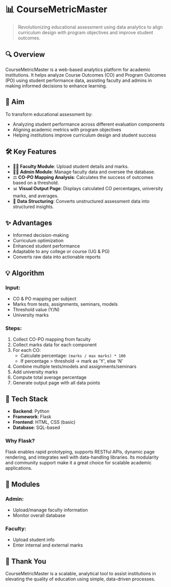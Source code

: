 # 📊 CourseMetricMaster

> Revolutionizing educational assessment using data analytics to align curriculum design with program objectives and improve student outcomes.

## 🔍 Overview

CourseMetricMaster is a web-based analytics platform for academic institutions. It helps analyze Course Outcomes (CO) and Program Outcomes (PO) using student performance data, assisting faculty and admins in making informed decisions to enhance learning.

## 🎯 Aim

To transform educational assessment by:
- Analyzing student performance across different evaluation components
- Aligning academic metrics with program objectives
- Helping institutions improve curriculum design and student success

## 🛠️ Key Features

- 👩‍🎓 **Faculty Module**: Upload student details and marks.
- 👨‍💻 **Admin Module**: Manage faculty data and oversee the database.
- ⚖️ **CO-PO Mapping Analysis**: Calculates the success of outcomes based on a threshold.
- 📊 **Visual Output Page**: Displays calculated CO percentages, university marks, and averages.
- 🔬 **Data Structuring**: Converts unstructured assessment data into structured insights.

## ✨ Advantages

- Informed decision-making
- Curriculum optimization
- Enhanced student performance
- Adaptable to any college or course (UG & PG)
- Converts raw data into actionable reports

## 💡 Algorithm

### Input:
- CO & PO mapping per subject
- Marks from tests, assignments, seminars, models
- Threshold value (Y/N)
- University marks

### Steps:
1. Collect CO-PO mapping from faculty
2. Collect marks data for each component
3. For each CO:
   - Calculate percentage: `(marks / max marks) * 100`
   - If percentage > threshold → mark as 'Y', else 'N'
4. Combine multiple tests/models and assignments/seminars
5. Add university marks
6. Compute total average percentage
7. Generate output page with all data points

## 🚀 Tech Stack

- **Backend**: Python
- **Framework**: Flask
- **Frontend**: HTML, CSS (basic)
- **Database**: SQL-based

### Why Flask?
Flask enables rapid prototyping, supports RESTful APIs, dynamic page rendering, and integrates well with data-handling libraries. Its modularity and community support make it a great choice for scalable academic applications.

## 📅 Modules

### Admin:
- Upload/manage faculty information
- Monitor overall database

### Faculty:
- Upload student info
- Enter internal and external marks

## 🙏 Thank You

CourseMetricMaster is a scalable, analytical tool to assist institutions in elevating the quality of education using simple, data-driven processes.
